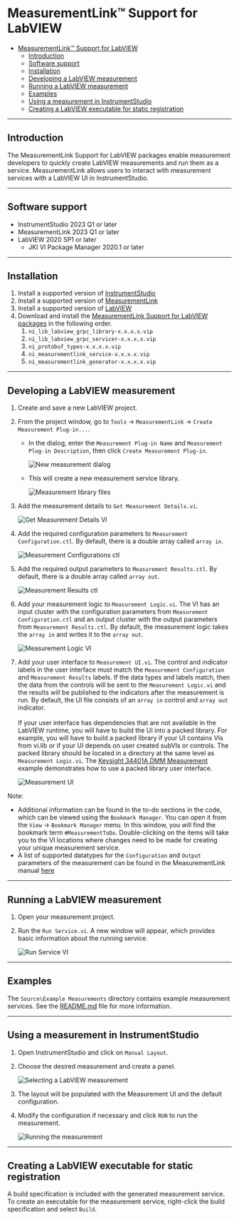 # MeasurementLink™ Support for LabVIEW

- [MeasurementLink™ Support for LabVIEW](#measurementlink-support-for-labview)
  - [Introduction](#introduction)
  - [Software support](#software-support)
  - [Installation](#installation)
  - [Developing a LabVIEW measurement](#developing-a-labview-measurement)
  - [Running a LabVIEW measurement](#running-a-labview-measurement)
  - [Examples](#examples)
  - [Using a measurement in InstrumentStudio](#using-a-measurement-in-instrumentstudio)
  - [Creating a LabVIEW executable for static registration](#creating-a-labview-executable-for-static-registration)

---

## Introduction

The MeasurementLink Support for LabVIEW packages enable measurement developers to quickly create LabVIEW measurements and run them as a service. MeasurementLink allows users to interact with measurement services with a LabVIEW UI in InstrumentStudio.

---

## Software support

- InstrumentStudio 2023 Q1 or later
- MeasurementLink 2023 Q1 or later
- LabVIEW 2020 SP1 or later
  - JKI VI Package Manager 2020.1 or later

---

## Installation

1. Install a supported version of [InstrumentStudio](https://www.ni.com/en/support/downloads/software-products/download.instrumentstudio.html#494650)
2. Install a supported version of [MeasurementLink](https://www.ni.com/en/support/downloads/software-products/download.measurementlink.html#494508)
3. Install a supported version of [LabVIEW](https://www.ni.com/en/support/downloads/software-products/download.labview.html#487445)
4. Download and install the [MeasurementLink Support for LabVIEW packages](https://github.com/ni/measurementlink-labview/releases) in the following order.
    1. `ni_lib_labview_grpc_library-x.x.x.x.vip`
    2. `ni_lib_labview_grpc_servicer-x.x.x.x.vip`
    3. `ni_protobuf_types-x.x.x.x.vip`
    4. `ni_measurementlink_service-x.x.x.x.vip`
    5. `ni_measurementlink_generator-x.x.x.x.vip`

---

## Developing a LabVIEW measurement

1. Create and save a new LabVIEW project.

2. From the project window, go to `Tools` → `MeasurementLink` → `Create Measurement Plug-in...`.
    - In the dialog, enter the `Measurement Plug-in Name` and `Measurement Plug-in Description`, then click `Create Measurement Plug-in`.

        ![New measurement dialog](images/New%20measurement%20dialog.png)

    - This will create a new measurement service library.

        ![Measurement library files](images/Measurement%20library%20files.png)

3. Add the measurement details to `Get Measurement Details.vi`.

    ![Get Measurement Details VI](images/Get%20Measurement%20Details%20VI.png)

4. Add the required configuration parameters to `Measurement Configuration.ctl`. By default, there is a double array called `array in`.

    ![Measurement Configurations ctl](images/Measurement%20Configurations%20ctl.png)

5. Add the required output parameters to `Measurement Results.ctl`. By default, there is a double array called `array out`.

    ![Measurement Results ctl](images/Measurement%20Results%20ctl.png)

6. Add your measurement logic to `Measurement Logic.vi`. The VI has an input cluster with the configuration parameters from `Measurement Configuration.ctl` and an output cluster with the output parameters from `Measurement Results.ctl`. By default, the measurement logic takes the `array in` and writes it to the `array out`.

    ![Measurement Logic VI](images/Measurement%20Logic%20VI.png)

7. Add your user interface to `Measurement UI.vi`. The control and indicator labels in the user interface must match the `Measurement Configuration` and `Measurement Results` labels. If the data types and labels match, then the data from the controls will be sent to the `Measurement Logic.vi` and the results will be published to the indicators after the measurement is run. By default, the UI file consists of an `array in` control and `array out` indicator.
<br/><br/>
If your user interface has dependencies that are not available in the LabVIEW runtime, you will have to build the UI into a packed library. For example, you will have to build a packed library if your UI contains VIs from vi.lib or if your UI depends on user created subVIs or controls. The packed library should be located in a directory at the same level as `Measurement Logic.vi`. The [Keysight 34401A DMM Measurement](../Source/Example%20Measurements/Keysight%2034401A%20DMM%20Measurement) example demonstrates how to use a packed library user interface. 

    ![Measurement UI](images/Measurement%20UI.png)

Note:

- Additional information can be found in the to-do sections in the code, which can be viewed using the `Bookmark Manager`. You can open it from the `View` → `Bookmark Manager` menu. In this window, you will find the bookmark term `#MeasurementToDo`. Double-clicking on the items will take you to the VI locations where changes need to be made for creating your unique measurement service.
- A list of supported datatypes for the `Configuration` and `Output` parameters of the measurement can be found in the MeasurementLink manual [here](https://www.ni.com/docs/en-US/bundle/measurementlink/page/supported-datatypes.html)

---

## Running a LabVIEW measurement

1. Open your measurement project.

2. Run the `Run Service.vi`.  A new window will appear, which provides basic information about the running service.

    ![Run Service VI](images/Running%20Run%20Service%20VI.png)

---

## Examples

The `Source\Example Measurements` directory contains example measurement services. See the [README.md](../Source/Example%20Measurements/README.md) file for more information.

---

## Using a measurement in InstrumentStudio

1. Open InstrumentStudio and click on `Manual Layout`.

2. Choose the desired measurement and create a panel.

    ![Selecting a LabVIEW measurement](images/SelectingMeasurement.png)

3. The layout will be populated with the Measurement UI and the default configuration.

4. Modify the configuration if necessary and click `RUN` to run the measurement.

    ![Running the measurement](images/Running%20the%20measurement.png)

---

## Creating a LabVIEW executable for static registration

A build specification is included with the generated measurement service. To create an executable for the measurement service, right-click the build specification and select `Build`.
